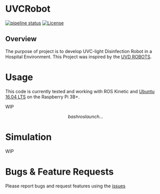 # UVCRobot


[![pipeline status](https://gitlab.com/jeferson.lima/uvc_robot/badges/master/pipeline.svg)](https://gitlab.com/jeferson.lima/uvc_robot/pipelines)
[![License](https://img.shields.io/badge/License-MIT-green.svg)](https://opensource.org/licenses/MIT)  

## Overview

The purpose of project is to develop UVC-light Disinfection Robot in a Hospital Environment. This Project was inspired by the [UVD ROBOTS](http://www.uvd-robots.com/).


# Usage
This code is currently tested and working with ROS Kinetic and [Ubuntu 16.04 LTS](https://downloads.ubiquityrobotics.com/pi.html)  on the Raspberry Pi 3B+.

WIP 

$$bash
roslaunch ...
$$

# Simulation
WIP

# Bugs & Feature Requests
Please report bugs and request features using the [issues](https://gitlab.com/jeferson.lima/uvc_robot/-/issues)